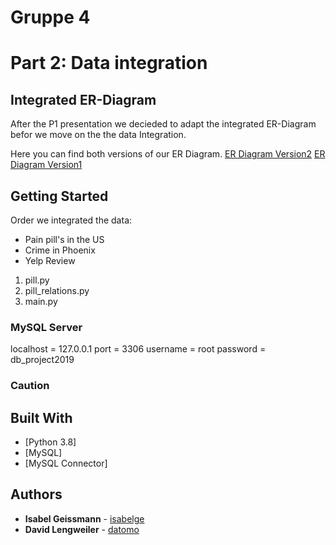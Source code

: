 # Gruppe 4

# Part 2: Data integration


## Integrated ER-Diagram

After the P1 presentation we decieded to adapt the integrated ER-Diagram 
befor we move on the the data Integration.

Here you can find both versions of our ER Diagram.
[ER Diagram Version2]()
[ER Diagram Version1]()

## Getting Started

Order we integrated the data:
* Pain pill's in the US
* Crime in Phoenix
* Yelp Review

1.  pill.py
2.  pill_relations.py
3.  main.py

### MySQL Server
localhost = 127.0.0.1
port = 3306
username = root
password = db_project2019


### Caution



## Built With

* [Python 3.8]
* [MySQL]
* [MySQL Connector]


## Authors

* **Isabel Geissmann** - [isabelge](https://github.com/isabelge)
* **David Lengweiler** - [datomo](https://github.com/datomo)


